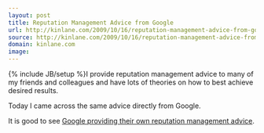 ```yaml
---
layout: post
title: Reputation Management Advice from Google
url: http://kinlane.com/2009/10/16/reputation-management-advice-from-google/
source: http://kinlane.com/2009/10/16/reputation-management-advice-from-google/
domain: kinlane.com
image: 
---
```

{% include JB/setup %}I provide reputation management advice to many of my friends and colleagues and have lots of theories on how to best achieve desired results.<p></p>
Today I came across the same advice directly from Google.<p></p>
It is good to see <a href="http://googleblog.blogspot.com/2009/10/managing-your-reputation-through-search.html">Google providing their own reputation management advice</a>.